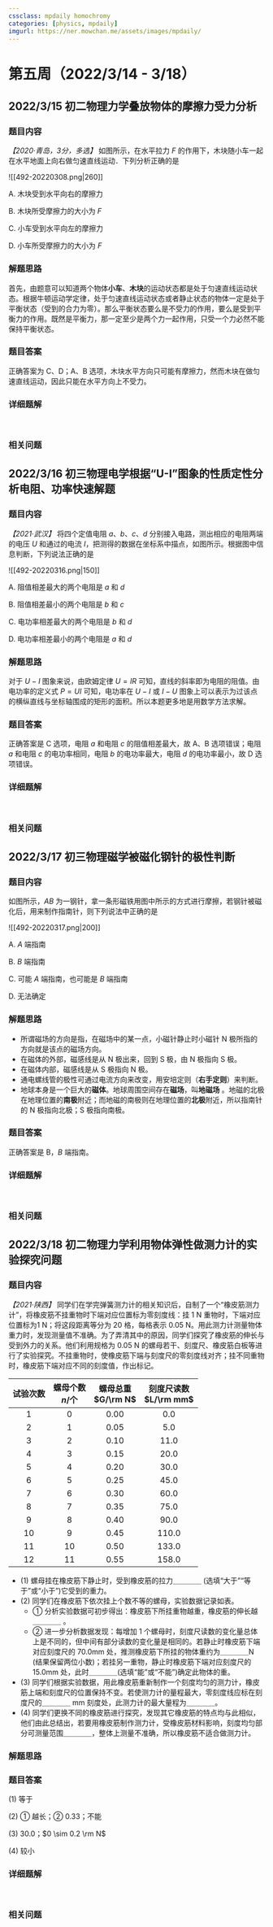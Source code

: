 ```yaml
---
cssclass: mpdaily homochromy
categories: [physics, mpdaily]
imgurl: https://ner.mowchan.me/assets/images/mpdaily/
---
```


# 第五周（2022/3/14 - 3/18）


## 2022/3/15 初二物理力学叠放物体的摩擦力受力分析

### 题目内容

*【2020·青岛，3分，多选】* 如图所示，在水平拉力 $F$ 的作用下，木块随小车一起在水平地面上向右做匀速直线运动．下列分析正确的是

![[492-20220308.png\|260]]
   

A. 木块受到水平向右的摩擦力

B. 木块所受摩擦力的大小为 $F$

C. 小车受到水平向左的摩擦力

D. 小车所受摩擦力的大小为 $F$

### 解题思路

首先，由题意可以知道两个物体**小车**、**木块**的运动状态都是处于匀速直线运动状态。根据牛顿运动学定律，处于匀速直线运动状态或者静止状态的物体一定是处于平衡状态（受到的合力为零）。那么平衡状态要么是不受力的作用，要么是受到平衡力的作用。既然是平衡力，那一定至少是两个力一起作用，只受一个力必然不能保持平衡状态。

### 题目答案

正确答案为 C、D；A、B 选项，木块水平方向只可能有摩擦力，然而木块在做匀速直线运动，因此只能在水平方向上不受力。

### 详细题解

<br>

### 相关问题




## 2022/3/16 初三物理电学根据“U-I”图象的性质定性分析电阻、功率快速解题

### 题目内容

*【2021·武汉】* 将四个定值电阻 $a$、$b$、$c$、$d$ 分别接入电路，测出相应的电阻两端的电压 $U$ 和通过的电流 $I$，把测得的数据在坐标系中描点，如图所示。根据图中信息判断，下列说法正确的是

![[492-20220316.png\|150]]

A. 阻值相差最大的两个电阻是 $a$ 和 $d$

B. 阻值相差最小的两个电阻是 $b$ 和 $c$

C. 电功率相差最大的两个电阻是 $b$ 和 $d$

D. 电功率相差最小的两个电阻是 $a$ 和 $d$


### 解题思路

对于 $U-I$ 图象来说，由欧姆定律 $U=IR$ 可知，直线的斜率即为电阻的阻值。由电功率的定义式 $P=UI$ 可知，电功率在 $U-I$ 或 $I-U$ 图象上可以表示为过该点的横纵直线与坐标轴围成的矩形的面积。所以本题更多地是用数学方法求解。

### 题目答案

正确答案是 C 选项，电阻 $a$ 和电阻 $c$ 的阻值相差最大，故 A、B 选项错误；电阻 $a$ 和电阻 $c$ 的电功率相同，电阻 $b$ 的电功率最大，电阻 $d$ 的电功率最小，故 D 选项错误。

### 详细题解

<br>

### 相关问题




## 2022/3/17 初三物理磁学被磁化钢针的极性判断

### 题目内容

如图所示，$AB$ 为一钢针，拿一条形磁铁用图中所示的方式进行摩擦，若钢针被磁化后，用来制作指南针，则下列说法中正确的是

![[492-20220317.png\|200]]

A. $A$ 端指南

B. $B$ 端指南

C. 可能 $A$ 端指南，也可能是 $B$ 端指南

D. 无法确定

### 解题思路

- 所谓磁场的方向是指，在磁场中的某一点，小磁针静止时小磁针 N 极所指的方向就是该点的磁场方向。
- 在磁体的外部，磁感线是从 N 极出来，回到 S 极，由 N 极指向 S 极。
- 在磁体内部，磁感线是从 S 极指向 N 极。
- 通电螺线管的极性可通过电流方向来改变，用安培定则（**右手定则**）来判断。
- 地球本身是一个巨大的**磁体**。地球周围空间存在**磁场**，叫**地磁场** 。地磁的北极在地理位置的**南极**附近；而地磁的南极则在地理位置的**北极**附近，所以指南针的 N 极指向北极；S 极指向南极。

### 题目答案

正确答案是 B，$B$ 端指南。

### 详细题解

<br>

### 相关问题



## 2022/3/18 初二物理力学利用物体弹性做测力计的实验探究问题

### 题目内容

*【2021·陕西】* 同学们在学完弹簧测力计的相关知识后，自制了一个“橡皮筋测力计”，将橡皮筋不挂重物时下端对应位置标为零刻度线：挂 1 N 重物时，下端对应位置标为1 N；将这段距离等分为 20 格，每格表示 0.05 N。用此测力计测量物体重力时，发现测量值不准确。为了弄清其中的原因，同学们探究了橡皮筋的伸长与受到外力的关系。他们利用规格为 0.05 N 的螺母若干、刻度尺、橡皮筋白板等进行了实验探究。不挂重物时，使橡皮筋下端与刻度尺的零刻度线对齐；挂不同重物时，橡皮筋下端对应不同的刻度值，作出标记。

| 试验次数 | 螺母个数 <br>$n$/个 | 螺母总重 <br>$G/\rm N$ | 刻度尺读数 <br>$L/\rm mm$ |
|:----:|:-------:|:-------:|:---------:|
| 1    | 0       | 0.00       | 0.0         |
| 2    | 1       | 0.05    | 5.0         |
| 3    | 2       | 0.10     | 11.0        |
| 4    | 3       | 0.15    | 20.0        |
| 5    | 4       | 0.20     | 30.0        |
| 6    | 5       | 0.25    | 45.0        |
| 7    | 6       | 0.30     | 60.0        |
| 8    | 7       | 0.35    | 75.0        |
| 9    | 8       | 0.40     | 90.0        |
| 10   | 9       | 0.45    | 110.0       |
| 11   | 10      | 0.50     | 133.0       |
| 12   | 11      | 0.55    | 158.0       |

- (1) 螺母挂在橡皮筋下静止时，受到橡皮筋的拉力＿＿＿＿ (选填“大于”“等于”或“小于”)它受到的重力。
- (2) 同学们在橡皮筋下依次挂上个数不等的螺母，实验数据记录如表。 
	- ① 分析实验数据可初步得出：橡皮筋下所挂重物越重，橡皮筋的伸长越＿＿＿＿ 。
	- ② 进一步分析数据发现：每增加 1 个螺母时，刻度尺读数的变化量总体上是不同的，但中间有部分读数的变化量是相同的。若静止时橡皮筋下端对应刻度尺的 70.0mm 处，推测橡皮筋下所挂的物体重约为＿＿＿＿N (结果保留两位小数)；若挂另一重物，静止时橡皮筋下端对应刻度尺的 15.0mm 处，此时＿＿＿＿(选填“能”或“不能”)确定此物体的重。
- (3) 同学们根据实验数据，用此橡皮筋重新制作一个刻度均匀的测力计，橡皮筋上端和刻度尺的位置保持不变。若使测力计的量程最大，零刻度线应标在刻度尺的＿＿＿＿ mm 刻度处，此测力计的最大量程为＿＿＿＿。
- (4) 同学们更换不同的橡皮筋进行探究，发现其它橡皮筋的特点均与此相似，他们由此总结出，若要用橡皮筋制作测力计，受橡皮筋材料影响，刻度均匀部分可测量范围＿＿＿＿，整体上测量不准确，所以橡皮筋不适合做测力计。

### 解题思路



### 题目答案

(1) 等于

(2) ① 越长；② 0.33；不能

(3) 30.0；$0 \sim 0.2 \rm N$

(4) 较小

### 详细题解

<br>

### 相关问题



